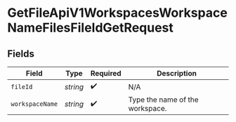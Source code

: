 # GetFileApiV1WorkspacesWorkspaceNameFilesFileIdGetRequest


## Fields

| Field                           | Type                            | Required                        | Description                     |
| ------------------------------- | ------------------------------- | ------------------------------- | ------------------------------- |
| `fileId`                        | *string*                        | :heavy_check_mark:              | N/A                             |
| `workspaceName`                 | *string*                        | :heavy_check_mark:              | Type the name of the workspace. |